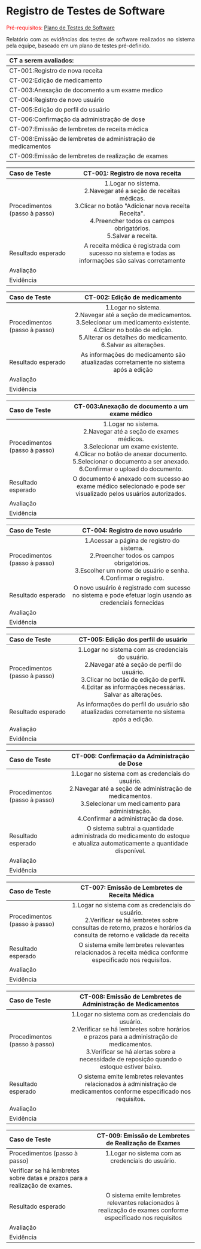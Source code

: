 # Registro de Testes de Software

<span style="color:red">Pré-requisitos: <a href="08-Plano de Testes de Software.md"> Plano de Testes de Software</a>

<div align="justify">
  
Relatório com as evidências dos testes de software realizados no sistema pela equipe, baseado em um plano de testes pré-definido.

</div>

| CT a serem avaliados: |
| :---	|
| CT-001:Registro de nova receita  |
| CT-002:Edição de medicamento	|
| CT-003:Anexação de docomento a um exame medico  |
| CT-004:Registro de novo usuário  |
| CT-005:Edição do perfil do usuário   |
| CT-006:Confirmação da administração de dose   |
| CT-007:Emissão de lembretes de receita médica   |
| CT-008:Emissão de lembretes de administração de medicamentos   |
| CT-009:Emissão de lembretes de realização de exames  |

| **Caso de Teste**| **CT-001: Registro de nova receita** |
| :--- | :---: |
| Procedimentos (passo à passo) | 1.Logar no sistema.<br> 2.Navegar até a seção de receitas médicas.<br> 3.Clicar no botão "Adicionar nova receita Receita".<br> 4.Preencher todos os campos obrigatórios.<br> 5.Salvar a receita. |
| Resultado esperado |A receita médica é registrada com sucesso no sistema e todas as informações são salvas corretamente|
| Avaliação |  |
| Evidência |  |

| **Caso de Teste** | **CT-002: Edição de medicamento** |
| :--- | :---: |
| Procedimentos (passo à passo) | 1.Logar no sistema.<br> 2.Navegar até a seção de medicamentos.<br> 3.Selecionar um medicamento existente.<br> 4.Clicar no botão de edição.<br> 5.Alterar os detalhes do medicamento.<br> 6.Salvar as alterações. |
| Resultado esperado | As informações do medicamento são atualizadas corretamente no sistema após a edição |
| Avaliação | |
| Evidência |  |

| **Caso de Teste**| **CT-003:Anexação de documento a um exame médico** |
| :--- | :---: |
| Procedimentos (passo à passo) | 1.Logar no sistema.<br> 2.Navegar até a seção de exames médicos.<br> 3.Selecionar um exame existente.<br> 4.Clicar no botão de anexar documento.<br> 5.Selecionar o documento a ser anexado.<br> 6.Confirmar o upload do documento. |
| Resultado esperado |O documento é anexado com sucesso ao exame médico selecionado e pode ser visualizado pelos usuários autorizados.| 
| Avaliação |  |
| Evidência |  |

| **Caso de Teste** | **CT-004:  Registro de novo usuário** |
| :--- | :---: |
| Procedimentos (passo à passo) | 1.Acessar a página de registro do sistema.<br> 2.Preencher todos os campos obrigatórios.<br> 3.Escolher um nome de usuário e senha.<br> 4.Confirmar o registro. |
| Resultado esperado |O novo usuário é registrado com sucesso no sistema e pode efetuar login usando as credenciais fornecidas|
| Avaliação |  |
| Evidência |  |

| **Caso de Teste** | **CT-005: Edição dos perfil do usuário** |
| :--- | :---: |
| Procedimentos (passo à passo) | 1.Logar no sistema com as credenciais do usuário.<br> 2.Navegar até a seção de perfil do usuário.<br> 3.Clicar no botão de edição de perfil.<br> 4.Editar as informações necessárias. Salvar as alterações. |
| Resultado esperado |As informações do perfil do usuário são atualizadas corretamente no sistema após a edição.|
| Avaliação |  |
| Evidência |  |

| **Caso de Teste**| **CT-006:  Confirmação da Administração de Dose** |
| :--- | :---: |
| Procedimentos (passo à passo) | 1.Logar no sistema com as credenciais do usuário.<br> 2.Navegar até a seção de administração de medicamentos.<br> 3.Selecionar um medicamento para administração.<br> 4.Confirmar a administração da dose. |
| Resultado esperado |O sistema subtrai a quantidade administrada do medicamento do estoque e atualiza automaticamente a quantidade disponível.|
| Avaliação |  |
| Evidência |  |

| **Caso de Teste**| **CT-007: Emissão de Lembretes de Receita Médica** |
| :--- | :---: |
| Procedimentos (passo à passo) | 1.Logar no sistema com as credenciais do usuário.<br> 2.Verificar se há lembretes sobre consultas de retorno, prazos e horários da consulta de retorno e validade da receita|
| Resultado esperado |O sistema emite lembretes relevantes relacionados à receita médica conforme especificado nos requisitos.|
| Avaliação |  |
| Evidência |  |

| **Caso de Teste**| **CT-008: Emissão de Lembretes de Administração de Medicamentos** |
| :--- | :---: |
| Procedimentos (passo à passo) |  1.Logar no sistema com as credenciais do usuário.<br> 2.Verificar se há lembretes sobre horários e prazos para a administração de medicamentos.<br> 3.Verificar se há alertas sobre a necessidade de reposição quando o estoque estiver baixo. |
| Resultado esperado |O sistema emite lembretes relevantes relacionados à administração de medicamentos conforme especificado nos requisitos.|
| Avaliação | |
| Evidência |  |

| **Caso de Teste**| **CT-009: Emissão de Lembretes de Realização de Exames** |
| :--- | :---: |
| Procedimentos (passo à passo) |  1.Logar no sistema com as credenciais do usuário.<br>
Verificar se há lembretes sobre datas e prazos para a realização de exames. |
| Resultado esperado |O sistema emite lembretes relevantes relacionados à realização de exames conforme especificado nos requisitos|
| Avaliação | |
| Evidência | |

